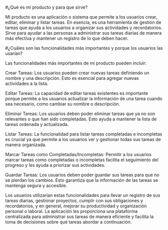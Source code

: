 #¿Qué es mi producto y para que sirve?

Mi producto es una aplicación o sistema que permite a los usuarios crear, editar, eliminar y listar tareas. En esencia, es una herramienta de gestión de tareas que ayuda a los usuarios a organizar sus actividades y recordatorios. Sirve para ayudar a las personas a administrar sus tareas diarias de manera más efectiva y mantener un registro de lo que deben hacer.

#¿Cuáles son las funcionalidades más importantes y porque los usuarios las usarían?

Las funcionalidades más importantes de mi producto pueden incluir:

Crear Tareas: Los usuarios pueden crear nuevas tareas definiendo un nombre y una descripción. Esto es esencial para agregar nuevas actividades a la lista.

Editar Tareas: La capacidad de editar tareas existentes es importante porque permite a los usuarios actualizar la información de una tarea cuando sea necesario, como cambiar su nombre o descripción.

Eliminar Tareas: Los usuarios deben poder eliminar tareas que ya no son relevantes o que han sido completadas. Esto ayuda a mantener la lista de tareas ordenada y actualizada.

Listar Tareas: La funcionalidad para listar tareas completadas e incompletas es crucial ya que permite a los usuarios ver y gestionar todas sus tareas de manera organizada.

Marcar Tareas como Completadas/Incompletas: Permitir a los usuarios marcar tareas como completadas o incompletas facilita el seguimiento del progreso y les ayuda a priorizar sus actividades.

Guardar Tareas: Los usuarios deben poder guardar sus tareas para que no se pierdan los cambios. Esto garantiza que la información de las tareas se mantenga segura y accesible.

Los usuarios utilizarían estas funcionalidades para llevar un registro de sus tareas diarias, gestionar proyectos, cumplir con sus obligaciones y recordatorios, y en general, mejorar su productividad y organización personal o laboral. La aplicación les proporciona una plataforma centralizada para administrar sus tareas de manera eficiente y facilita la toma de decisiones sobre qué tareas abordar a continuación.
